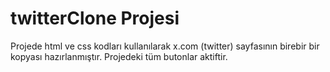 # twitterClone Projesi

Projede html ve css kodları kullanılarak x.com (twitter) sayfasının birebir bir kopyası hazırlanmıştır. Projedeki tüm butonlar aktiftir.
